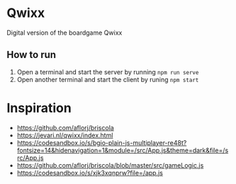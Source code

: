 # Qwixx
Digital version of the boardgame Qwixx

## How to run

1. Open a terminal and start the server by running `npm run serve`
2. Open another terminal and start the client by runing `npm start`

# Inspiration
- https://github.com/aflorj/briscola
- https://jevari.nl/qwixx/index.html
- https://codesandbox.io/s/bgio-plain-js-multiplayer-re48t?fontsize=14&hidenavigation=1&module=/src/App.js&theme=dark&file=/src/App.js
- https://github.com/aflorj/briscola/blob/master/src/gameLogic.js
- https://codesandbox.io/s/xjk3xqnprw?file=/app.js


